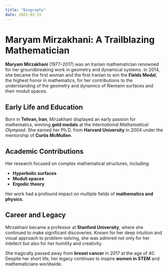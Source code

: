 ```yaml
---
title: "Biography"
date: 2025-03-15
---
```

# Maryam Mirzakhani: A Trailblazing Mathematician

**Maryam Mirzakhani** (1977–2017) was an Iranian mathematician renowned for her groundbreaking work in geometry and dynamical systems. In 2014, she became the first woman and the first Iranian to win the **Fields Medal**, the highest honor in mathematics, for her contributions to the understanding of the geometry and dynamics of Riemann surfaces and their moduli spaces.

## Early Life and Education  
Born in **Tehran, Iran**, Mirzakhani displayed an early passion for mathematics, winning **gold medals** at the *International Mathematical Olympiad*. She earned her Ph.D. from **Harvard University** in 2004 under the mentorship of **Curtis McMullen**.

## Academic Contributions  
Her research focused on complex mathematical structures, including:
- **Hyperbolic surfaces**  
- **Moduli spaces**  
- **Ergodic theory**  

Her work had a profound impact on multiple fields of **mathematics and physics**.

## Career and Legacy  
Mirzakhani became a professor at **Stanford University**, where she continued to make significant discoveries. Known for her deep intuition and visual approach to problem-solving, she was admired not only for her intellect but also for her humility and creativity.

She tragically passed away from **breast cancer** in 2017 at the age of 40. Despite her short life, her legacy continues to inspire **women in STEM** and mathematicians worldwide.
